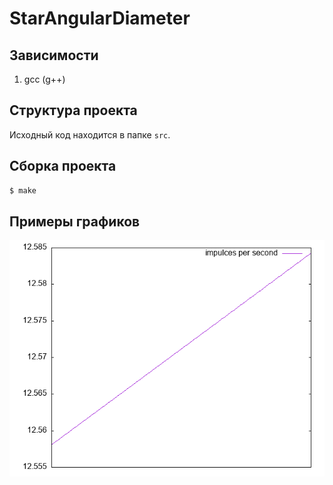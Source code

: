 # StarAngularDiameter

## Зависимости
1. gcc (g++)

## Структура проекта

Исходный код находится в папке `src`.

## Сборка проекта
```bash
$ make
```

## Примеры графиков

![График](./misc/line.png)

